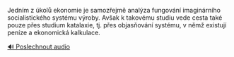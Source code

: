 
Jedním z úkolů ekonomie je samozřejmě analýza fungování imaginárního socialistického systému výroby. Avšak k takovému studiu vede cesta také pouze přes studium katalaxie, tj. přes objasňování systému, v němž existují peníze a ekonomická kalkulace.

[🔊 Poslechnout audio](/data/7-paragraphs/audio/chapter_47/para_009-Jednm-z-kol-ekonomie-je-samozejm-analza-fung.mp3)
